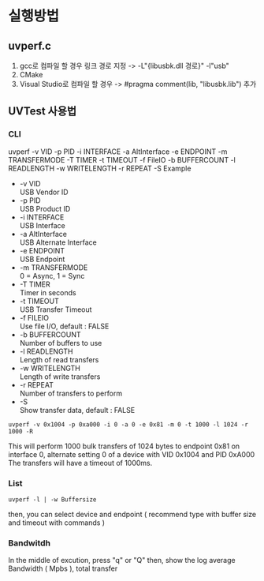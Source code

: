 # 실행방법
## uvperf.c
1. gcc로 컴파일 할 경우 링크 경로 지정 -> -L"{libusbk.dll 경로}" -l"usb"
2. CMake
3. Visual Studio로 컴파일 할 경우 ->  #pragma comment(lib, "libusbk.lib") 추가
## UVTest 사용법

### CLI

uvperf -v VID -p PID -i INTERFACE -a AltInterface -e ENDPOINT -m TRANSFERMODE 
            -T TIMER -t TIMEOUT -f FileIO -b BUFFERCOUNT -l READLENGTH -w WRITELENGTH -r REPEAT -S
            Example

*   -v VID<br/>            USB Vendor ID
*   -p PID<br/>            USB Product ID
*   -i INTERFACE<br/>      USB Interface
*   -a AltInterface<br/>   USB Alternate Interface
*   -e ENDPOINT<br/>       USB Endpoint
*   -m TRANSFERMODE<br/>   0 = Async, 1 = Sync
*   -T TIMER<br/>          Timer in seconds
*   -t TIMEOUT<br/>        USB Transfer Timeout
*   -f FILEIO<br/>         Use file I/O, default : FALSE
*   -b BUFFERCOUNT<br/>    Number of buffers to use
*   -l READLENGTH<br/>     Length of read transfers
*   -w WRITELENGTH<br/>    Length of write transfers
*   -r REPEAT<br/>         Number of transfers to perform
*   -S <br/>               Show transfer data, default : FALSE
```
uvperf -v 0x1004 -p 0xa000 -i 0 -a 0 -e 0x81 -m 0 -t 1000 -l 1024 -r 1000 -R
```
This will perform 1000 bulk transfers of 1024 bytes to endpoint 0x81 on interface 0, alternate setting 0 of a device with VID 0x1004 and PID 0xA000 The transfers will have a timeout of 1000ms.

### List
```
uvperf -l | -w Buffersize
```
then, you can select device and endpoint
( recommend type with buffer size and timeout with commands )

### Bandwitdh

In the middle of excution, press "q" or "Q" then, show the log average Bandwidth ( Mpbs ), total transfer
